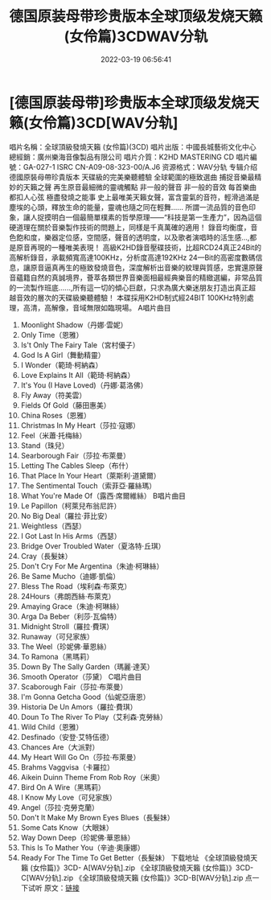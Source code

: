 ﻿---
title: 德国原装母带珍贵版本全球顶级发烧天籁(女伶篇)3CDWAV分轨
date: 2022-03-19 06:56:41
categories: 试音碟、非卖品、发烧碟
tags: 外语音乐
---
# [德国原装母带]珍贵版本全球顶级发烧天籁(女伶篇)3CD[WAV分轨]

唱片名稱：全球頂級發燒天籟 (女伶篇)(3CD)
唱片出版：中國長城藝術文化中心
總經銷：廣州樂海音像製品有限公司
唱片介質：K2HD MASTERING CD
唱片編號：GA-027-1
ISRC CN-A09-08-323-00/A.J6
资源格式：WAV分轨
专辑介绍
德國原裝母帶珍貴版本 天碟級的完美樂聽體驗
全球範圍的極致選曲 捕捉音樂最精妙的天籟之聲 再生原音最細微的靈魂觸點
非一般的聲音 非一般的音效 每首樂曲都扣人心弦 極盡發燒之能事
史上最唯美天籟女聲，富含靈氣的音符，輕滑過滿是塵埃的心頭，釋放生命的能量，靈魂也隨之同在輕舞......
所謂一流品質的音色印象，讓人捉摸明白一個最簡單樸素的哲學原理——“科技是第一生產力”，因為這個硬道理在關於音樂製作技術的問題上，同樣是千真萬確的適用！
錄音均衡度，音色飽和度，樂器定位感，空間感，聲音的透明度，以及歌者演唱時的活生感...,都是原音再現的一種唯美表現！
高級K2HD錄音壓碟技術，比超RCD24真正24Bit的高解析錄音，承載頻寬高達100KHz，分析度高達192KHz
24—Bit的高密度數碼信息，讓原音逼真再生的極致發燒音色，深度解析出音樂的紋理與質感，忠實還原聲音蘊籍自然的真誠境界，薈萃各類世界音樂面相最經典樂音的精緻選編，非常品質的一流製作班底......,所有這一切的傾心巨獻，只求為廣大樂迷朋友打造出真正超越音效的層次的天碟級樂聽體驗！
本碟採用K2HD制式經24BIT 100KHz特別處理，高清，高解像，音域無限如臨現場。
A唱片曲目
01. Moonlight Shadow（丹娜·雲妮）
02. Only Time（恩雅）
03. Is't Only The Fairy Tale（宮村優子）
04. God Is A Girl（舞動精靈）
05. I Wonder（範琦·柯納森）
06. Love Explains It All（範琦·柯納森）
07. It's You (I Have Loved)（丹娜·葛洛佛）
08. Fly Away（符美雲）
09. Fields Of Gold（藤田惠美）
10. China Roses（恩雅）
11. Christmas In My Heart（莎拉·寇娜）
12. Feel（米蕭·托梅絲）
13. Stand（珠兒）
14. Searborough Fair（莎拉·布萊曼）
15. Letting The Cables Sleep（布什）
16. That Place In Your Heart（萊斯利·道黛爾）
17. The Sentimental Touch（索菲亞·羅絲瑪）
18. What You're Made Of（露西·席爾維絲）
B唱片曲目
01. Le Papillon（柯萊兒布翁尼許）
02. No Big Deal（羅拉·菲比安）
03. Weightless（西瑟）
04. I Got Last In His Arms（西瑟）
05. Bridge Over Troubled Water（夏洛特·丘琪）
06. Cray（長髮妹）
07. Don't Cry For Me Argentina（朱迪·柯琳絲）
08. Be Same Mucho（迪娜·凱倫）
09. Bless The Road（埃利森·布萊克）
10. 24Hours（弗朗西絲·布萊克）
11. Amaying Grace（朱迪·柯琳絲）
12. Arga Da Beber（利莎·瓦倫特）
13. Midnight Stroll（羅拉·費琪）
14. Runaway（可兒家族）
15. The Weel（珍妮佛·華恩絲）
16. To Ramona（黑瑪莉）
17. Down By The Sally Garden（瑪麗·達芙）
18. Smooth Operator（莎黛）
C唱片曲目
01. Scaborough Fair（莎拉·布萊曼）
02. I'm Gonna Getcha Good（仙妮亞唐恩）
03. Historia De Un Amors（羅拉·費琪）
04. Doun To The River To Play（艾利森·克勞絲）
05. Wild Child（恩雅）
06. Desfinado（安登·艾特伍德）
07. Chances Are（大派對）
08. My Heart Will Go On（莎拉·布萊曼）
09. Brahms Vaggvisa（卡羅拉）
10. Aikein Duinn Theme From Rob Roy（米奧）
11. Bird On A Wire（黑瑪莉）
12. I Know My Love（可兒家族）
13. Angel（莎拉·克勞克蘭）
14. Don't It Make My Brown Eyes Blues（長髮妹）
15. Some Cats Know（大眼妹）
16. Way Down Deep（珍妮佛·華恩絲）
17. This Is To Mather You（辛迪·奧康娜）
18. Ready For The Time To Get Better（長髮妹）
下载地址
《全球頂級發燒天籟 (女伶篇)》3CD-
A[WAV分轨].zip
《全球頂級發燒天籟 (女伶篇)》3CD- C[WAV分轨].zip
《全球頂級發燒天籟 (女伶篇)》3CD-B[WAV分轨].zip
点一下试听
原文：[链接](https://blog.sina.com.cn/s/blog_1647c7e7601030w9z.html)